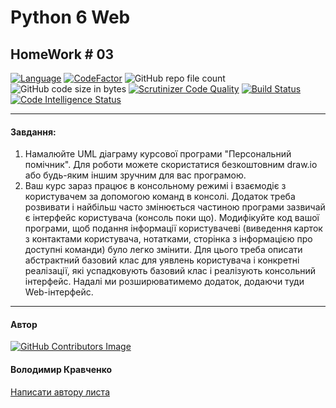 # Python 6 Web 
## HomeWork # 03

[![Language](https://img.shields.io/badge/language-python-blue)](https://www.python.org)
[![CodeFactor](https://www.codefactor.io/repository/github/vlodyakr/python-6-web-homework-02/badge)](https://www.codefactor.io/repository/github/vlodyakr/python-6-web-homework-02)
![GitHub repo file count](https://img.shields.io/github/directory-file-count/VlodyaKr/Python-6-Web-HomeWork-02)
![GitHub code size in bytes](https://img.shields.io/github/languages/code-size/VlodyaKr/Python-6-Web-HomeWork-02)
[![Scrutinizer Code Quality](https://scrutinizer-ci.com/g/VlodyaKr/Python-6-Web-HomeWork-02/badges/quality-score.png?b=main)](https://scrutinizer-ci.com/g/VlodyaKr/Python-6-Web-HomeWork-02/?branch=main)
[![Build Status](https://scrutinizer-ci.com/g/VlodyaKr/Python-6-Web-HomeWork-02/badges/build.png?b=main)](https://scrutinizer-ci.com/g/VlodyaKr/Python-6-Web-HomeWork-02/build-status/main)
[![Code Intelligence Status](https://scrutinizer-ci.com/g/VlodyaKr/Python-6-Web-HomeWork-02/badges/code-intelligence.svg?b=main)](https://scrutinizer-ci.com/code-intelligence)

---
#### Завдання:

1. Намалюйте UML діаграму курсової програми "Персональний помічник". Для роботи можете скористатися безкоштовним draw.io або будь-яким іншим зручним для вас програмою.
2. Ваш курс зараз працює в консольному режимі і взаємодіє з користувачем за допомогою команд в консолі. Додаток треба розвивати і найбільш часто змінюється частиною програми зазвичай є інтерфейс користувача (консоль поки що). Модифікуйте код вашої програми, щоб подання інформації користувачеві (виведення карток з контактами користувача, нотатками, сторінка з інформацією про доступні команди) було легко змінити. Для цього треба описати абстрактний базовий клас для уявлень користувача і конкретні реалізації, які успадковують базовий клас і реалізують консольний інтерфейс. Надалі ми розширюватимемо додаток, додаючи туди Web-інтерфейс.

---
#### Автор
[![GitHub Contributors Image](https://contrib.rocks/image?repo=VlodyaKr/Python-6-Web-HomeWork-02)](https://github.com/VlodyaKr)

#### Володимир Кравченко
[Написати автору листа](mailto:vlodya@gmail.com?subject=Python-6-Web-HomeWork-02)
